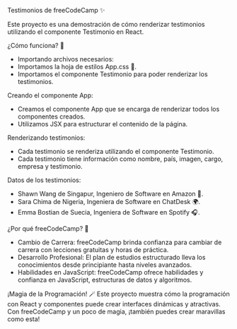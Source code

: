 Testimonios de freeCodeCamp ✨

Este proyecto es una demostración de cómo renderizar testimonios utilizando el componente Testimonio en React.

¿Cómo funciona? 🚀
  - Importando archivos necesarios:
  - Importamos la hoja de estilos App.css 🎨.
  - Importamos el componente Testimonio para poder renderizar los testimonios.

Creando el componente App:
  - Creamos el componente App que se encarga de renderizar todos los componentes creados.
  - Utilizamos JSX para estructurar el contenido de la página.

Renderizando testimonios:
  -  Cada testimonio se renderiza utilizando el componente Testimonio.
  -  Cada testimonio tiene información como nombre, país, imagen, cargo, empresa y testimonio.

Datos de los testimonios:
  -  Shawn Wang de Singapur, Ingeniero de Software en Amazon 🚀.
  -  Sara Chima de Nigeria, Ingeniera de Software en ChatDesk 🌍.
  -  Emma Bostian de Suecia, Ingeniera de Software en Spotify 🎧.

¿Por qué freeCodeCamp? 🌟
  -  Cambio de Carrera: freeCodeCamp brinda confianza para cambiar de carrera con lecciones gratuitas y horas de práctica.
  - Desarrollo Profesional: El plan de estudios estructurado lleva los conocimientos desde principiante hasta niveles avanzados.
  - Habilidades en JavaScript: freeCodeCamp ofrece habilidades y confianza en JavaScript, estructuras de datos y algoritmos.

¡Magia de la Programación! 🪄
Este proyecto muestra cómo la programación con React y componentes puede crear interfaces dinámicas y atractivas. Con freeCodeCamp y un poco de magia, ¡también puedes crear maravillas como esta!
